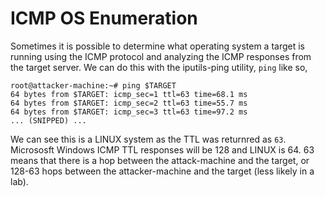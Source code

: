 # ICMP OS Enumeration
Sometimes it is possible to determine what operating system a target is running using the ICMP protocol and analyzing the ICMP responses from the target server. We can do this with the iputils-ping utility, `ping` like so,
```
root@attacker-machine:~# ping $TARGET
64 bytes from $TARGET: icmp_sec=1 ttl=63 time=68.1 ms
64 bytes from $TARGET: icmp_sec=2 ttl=63 time=55.7 ms
64 bytes from $TARGET: icmp_sec=3 ttl=63 time=97.2 ms
... (SNIPPED) ...
```
We can see this is a LINUX system as the TTL was returnred as `63`. Micrososft Windows ICMP TTL responses will be 128 and LINUX is 64. 63 means that there is a hop between the attack-machine and the target, or 128-63 hops between the attacker-machine and the target (less likely in a lab).
